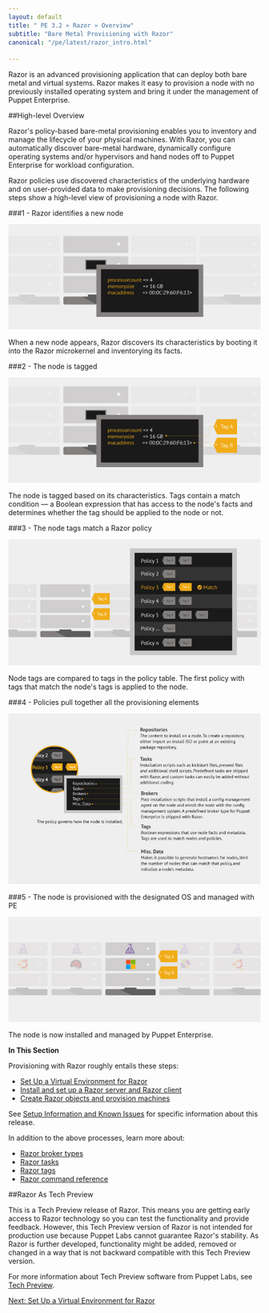 ```yaml
---
layout: default
title: " PE 3.2 » Razor » Overview"
subtitle: "Bare Metal Provisioning with Razor"
canonical: "/pe/latest/razor_intro.html"

---
```

[razor-1]: ./images/razor/razor-1.png
[razor-2]: ./images/razor/razor-2.png
[razor-3]: ./images/razor/razor-3.png
[razor-4]: ./images/razor/razor-4.png
[razor-5]: ./images/razor/razor-5.png

Razor is an advanced provisioning application that can deploy both bare metal and virtual systems. Razor makes it easy to provision a node with no previously installed operating system and bring it under the management of Puppet Enterprise. 

##High-level Overview

Razor's policy-based bare-metal provisioning enables you to inventory and manage the lifecycle of your physical machines. With Razor, you can automatically discover bare-metal hardware, dynamically configure operating systems and/or hypervisors and hand nodes off to Puppet Enterprise for workload configuration. 

Razor policies use discovered characteristics of the underlying hardware and on user-provided data to make provisioning decisions. The following steps show a high-level view of provisioning a node with Razor.

###1 - Razor identifies a new node

![bare node][razor-1]

When a new node appears, Razor discovers its characteristics by booting it into the Razor microkernel and inventorying its facts.

###2 - The node is tagged

![tags applied][razor-2]

The node is tagged based on its characteristics. Tags contain a match condition &#8212; a Boolean expression that has access to the node's facts and determines whether the tag should be applied to the node or not.

###3 - The node tags match a Razor policy

![tags compared to policies][razor-3]

Node tags are compared to tags in the policy table. The first policy with tags that match the node's tags is applied to the node.

###4 - Policies pull together all the provisioning elements

![policies][razor-4]


###5 - The node is provisioned with the designated OS and managed with PE

![policy applied][razor-5]

The node is now installed and managed by Puppet Enterprise.

**In This Section**

Provisioning with Razor roughly entails these steps:

+ [Set Up a Virtual Environment for Razor](./razor_prereqs)
+ [Install and set up a Razor server and Razor client](./razor_install.html)
+ [Create Razor objects and provision machines](./razor_using.html)

See [Setup Information and Known Issues](./razor_knownissues.html) for specific information about this release.


In addition to the above processes, learn more about:

+ [Razor broker types](./razor_brokertypes.html)
+ [Razor tasks](./razor_tasks.html)
+ [Razor tags](./razor_tags.html)
+ [Razor command reference](./razor_reference.html)

 
##Razor As Tech Preview

This is a Tech Preview release of Razor. This means you are getting early access to Razor technology so you can test the functionality and provide feedback. However, this Tech Preview version of Razor is not intended for production use because Puppet Labs cannot guarantee Razor's stability. As Razor is further developed, functionality might be added, removed or changed in a way that is not backward compatible with this Tech Preview version.

For more information about Tech Preview software from Puppet Labs, see [Tech Preview](
http://puppetlabs.com/services/tech-preview).



[Next: Set Up a Virtual Environment for Razor](./razor_prereqs)